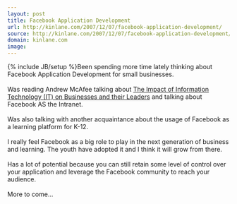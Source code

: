 ```yaml
---
layout: post
title: Facebook Application Development
url: http://kinlane.com/2007/12/07/facebook-application-development/
source: http://kinlane.com/2007/12/07/facebook-application-development/
domain: kinlane.com
image: 
---
```

{% include JB/setup %}Been spending more time lately thinking about Facebook Application Development for small businesses.<br /><br />Was reading Andrew McAfee talking about <a class="title" href="http://blog.hbs.edu/faculty/amcafee">The Impact of Information Technology (IT) on Businesses and their Leaders</a> and talking about <span class="blogcontenthead">Facebook AS the Intranet.<br /><br />Was also talking with another acquaintance about the usage of Facebook as a learning platform for K-12.<br /><br />I really feel Facebook as a big role to play in the next generation of business and learning.  The youth have adopted it and I think it will grow from there.<br /><br />Has a lot of potential because you can still retain some level of control over your application and leverage the Facebook community to reach your audience.<br /><br />More to come...<br /></span>